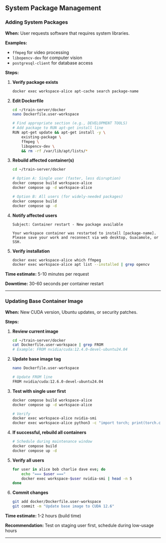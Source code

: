 

## System Package Management

### Adding System Packages

**When:** User requests software that requires system libraries.

**Examples:**
- `ffmpeg` for video processing
- `libopencv-dev` for computer vision
- `postgresql-client` for database access

**Steps:**

1. **Verify package exists**
   ```bash
   docker exec workspace-alice apt-cache search package-name
   ```

2. **Edit Dockerfile**
   ```bash
   cd ~/train-server/docker
   nano Dockerfile.user-workspace

   # Find appropriate section (e.g., DEVELOPMENT TOOLS)
   # Add package to RUN apt-get install line
   RUN apt-get update && apt-get install -y \
       existing-package \
       ffmpeg \
       libopencv-dev \
       && rm -rf /var/lib/apt/lists/*
   ```

3. **Rebuild affected container(s)**
   ```bash
   cd ~/train-server/docker

   # Option A: Single user (faster, less disruption)
   docker compose build workspace-alice
   docker compose up -d workspace-alice

   # Option B: All users (for widely-needed packages)
   docker compose build
   docker compose up -d
   ```

4. **Notify affected users**
   ```
   Subject: Container restart - New package available

   Your workspace container was restarted to install [package-name].
   Please save your work and reconnect via web desktop, Guacamole, or SSH.
   ```

5. **Verify installation**
   ```bash
   docker exec workspace-alice which ffmpeg
   docker exec workspace-alice apt list --installed | grep opencv
   ```

**Time estimate:** 5-10 minutes per request

**Downtime:** 30-60 seconds per container restart

---

### Updating Base Container Image

**When:** New CUDA version, Ubuntu updates, or security patches.

**Steps:**

1. **Review current image**
   ```bash
   cd ~/train-server/docker
   cat Dockerfile.user-workspace | grep FROM
   # Example: FROM nvidia/cuda:12.4.0-devel-ubuntu24.04
   ```

2. **Update base image tag**
   ```bash
   nano Dockerfile.user-workspace

   # Update FROM line
   FROM nvidia/cuda:12.6.0-devel-ubuntu24.04
   ```

3. **Test with single user first**
   ```bash
   docker compose build workspace-alice
   docker compose up -d workspace-alice

   # Verify
   docker exec workspace-alice nvidia-smi
   docker exec workspace-alice python3 -c "import torch; print(torch.cuda.is_available())"
   ```

4. **If successful, rebuild all containers**
   ```bash
   # Schedule during maintenance window
   docker compose build
   docker compose up -d
   ```

5. **Verify all users**
   ```bash
   for user in alice bob charlie dave eve; do
       echo "=== $user ==="
       docker exec workspace-$user nvidia-smi | head -n 5
   done
   ```

6. **Commit changes**
   ```bash
   git add docker/Dockerfile.user-workspace
   git commit -m "Update base image to CUDA 12.6"
   ```

**Time estimate:** 1-2 hours (build time)

**Recommendation:** Test on staging user first, schedule during low-usage hours

---